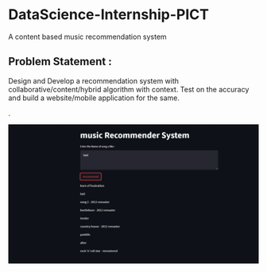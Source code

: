 # DataScience-Internship-PICT
A content based music recommendation system

<h2>Problem Statement :</h2> 
Design and Develop a recommendation system with collaborative/content/hybrid algorithm with context. Test on the accuracy and build a website/mobile application for the same.






.

<img src = "app_UI.png" >
